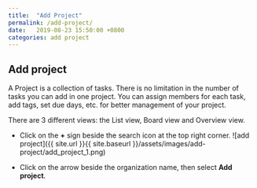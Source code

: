 ```yaml
---
title:  "Add Project"
permalink: /add-project/
date:   2019-08-23 15:50:00 +0800
categories: add project
---
```

## Add project 

A Project is a collection of tasks. There is no limitation in the number of tasks you can add in one project. You can assign members for each task, add tags, set due days, etc. for better management of your project.

There are 3 different views: the List view, Board view and Overview view.


- Click on the **+** sign beside the search icon at the top right corner. 
	![add project]({{ site.url }}{{ site.baseurl }}/assets/images/add-project/add_project_1.png)

- Click on the arrow beside the organization name, then select **Add project**. 
